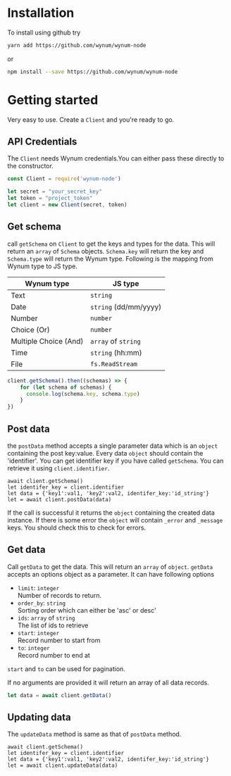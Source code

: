 # Installation
To install using github try

```bash
yarn add https://github.com/wynum/wynum-node
```
or

```bash
npm install --save https://github.com/wynum/wynum-node
```

# Getting started
Very easy to use. Create a ```Client``` and you're ready to go.
## API Credentials
The ```Client``` needs Wynum credentials.You can either pass these directly to the constructor.
```js
const Client = require('wynum-node')

let secret = "your_secret_key"
let token = "project_token"
let client = new Client(secret, token)
```


## Get schema
call ```getSchema``` on ```Client``` to get the keys and types for the data. This will return an ```array``` of ```Schema``` objects.  ```Schema.key``` will return the key and ```Schema.type``` will return the Wynum type. Following is the mapping from Wynum type to JS type.

| Wynum type            | JS type                    |
| --------------------- | ------------------------   |
| Text                  | ```string```               | 
| Date                  | ```string``` (dd/mm/yyyy)  |
| Number                | ```number```               |
| Choice (Or)           | ```number```               |
| Multiple Choice (And) | ```array``` of ```string```|
| Time                  | ```string``` (hh:mm)       |
| File                  | ```fs.ReadStream```        |       |

```js
client.getSchema().then((schemas) => {
    for (let schema of schemas) {
      console.log(schema.key, schema.type)
    }
})

```

## Post data
the ```postData``` method accepts a single parameter data which is an ```object``` containing the post key:value. Every data ```object``` should contain the 'identifier'. You can get identifier key if you have called ```getSchema```. You can retrieve it using ```client.identifier```.

```JS
await client.getSchema()
let identifer_key = client.identifier
let data = {'key1':val1, 'key2':val2, identifer_key:'id_string'}
let = await client.postData(data)
```
If the call is successful it returns the ```object``` containing the created data instance. If there is some error the ```object``` will contain ```_error``` and ```_message``` keys.  You should check this to check for errors.

## Get data
Call ```getData``` to get the data. This will return an ```array``` of ```object```. ```getData``` accepts an options object as a parameter. It can have following options
- ```limit```: ```integer```
    <br>Number of records to return.
- ```order_by```: ```string```
    <br> Sorting order which can either be 'asc' or desc'
- ```ids```: ```array``` of ```string```
    <br> The list of ids to retrieve
- ```start```: ```integer```
    <br> Record number to start from
- ```to```: ```integer```
    <br> Record number to end at

```start``` and `to` can be used for pagination.

If no arguments are provided it will return an array of all data records.

```js
let data = await client.getData()
```

## Updating data
The ```updateData``` method is same as that of ```postData``` method.
```JS
await client.getSchema()
let identifer_key = client.identifier
let data = {'key1':val1, 'key2':val2, identifer_key:'id_string'}
let = await client.updateData(data)
```